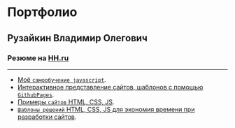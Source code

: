 # Портфолио
## Рузайкин Владимир Олегович
### Резюме на [HH.ru](https://hh.ru/resume/3999d9ddff064a9a120039ed1f70336e62516d)
--------

 - [Моё `самообучение javascript`](https://github.com/Garfildus/js-practice). 
 - [Интерактивное представление сайтов, шаблонов с помощью `GithubPages`](https://github.com/Garfildus/TemplateGitPages).
 - [Примеры `сайтов` HTML, CSS, JS](https://github.com/Garfildus/Sites). 
 - [`Шаблоны решений` HTML, CSS, JS для экономия времени при разработки сайтов](https://github.com/Garfildus/TemplateForWeb).
